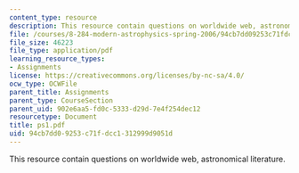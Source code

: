 ```yaml
---
content_type: resource
description: This resource contain questions on worldwide web, astronomical literature.
file: /courses/8-284-modern-astrophysics-spring-2006/94cb7dd09253c71fdcc1312999d9051d_ps1.pdf
file_size: 46223
file_type: application/pdf
learning_resource_types:
- Assignments
license: https://creativecommons.org/licenses/by-nc-sa/4.0/
ocw_type: OCWFile
parent_title: Assignments
parent_type: CourseSection
parent_uid: 902e6aa5-fd0c-5333-d29d-7e4f254dec12
resourcetype: Document
title: ps1.pdf
uid: 94cb7dd0-9253-c71f-dcc1-312999d9051d
---
```

This resource contain questions on worldwide web, astronomical literature.